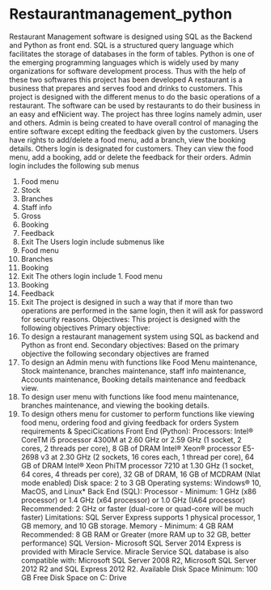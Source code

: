 # Restaurantmanagement_python
Restaurant Management software is designed using SQL as the Backend and Python as front end. SQL is a structured query language which facilitates the storage of databases in the form of tables. Python is one of the emerging programming languages which is widely used by many organizations for software development process. Thus with the help of these two softwares this project has been developed
A restaurant is a business that prepares and serves food and drinks to customers. This project is designed with the different menus to do the basic operations of a restaurant. The software can be used by restaurants to do their business in an easy and efNicient way.
The project has three logins namely admin, user and others. Admin is being created to have overall control of managing the entire software except editing the feedback given by the customers. Users have rights to add/delete a food menu, add a branch, view the booking details. Others login is designated for customers. They can view the food menu, add a booking, add or delete the feedback for their orders.
Admin login includes the following sub menus
1. Food menu
2. Stock
3. Branches
4. Staff info
5. Gross
6. Booking
7. Feedback
8. Exit
The Users login include submenus like
1. Food menu
2. Branches
3. Booking
4. Exit
The others login include 1. Food menu
2. Booking
3. Feedback
4. Exit
The project is designed in such a way that if more than two operations are performed in the same login, then it will ask for password for security reasons.
Objectives:
This project is designed with the following objectives
Primary objective:
1. To design a restaurant management system using SQL as backend and Python as front end.
Secondary objectives:
Based on the primary objective the following secondary objectives are framed
1. To design an Admin menu with functions like Food Menu maintenance, Stock maintenance, branches maintenance, staff info maintenance, Accounts maintenance, Booking details maintenance and feedback view.
2. To design user menu with functions like food menu maintenance, branches maintenance, and viewing the booking details.
3. To design others menu for customer to perform functions like viewing food menu, ordering food and giving feedback for orders
System requirements & SpeciCications
Front End (Python):
Processors: Intel® CoreTM i5 processor 4300M at 2.60 GHz or 2.59 GHz (1 socket, 2 cores, 2 threads per core), 8 GB of DRAM Intel® Xeon® processor E5-2698 v3 at 2.30 GHz (2 sockets, 16 cores each, 1 thread per core), 64 GB of DRAM Intel® Xeon PhiTM processor 7210 at 1.30 GHz (1 socket, 64 cores, 4 threads per core), 32 GB of DRAM, 16 GB of MCDRAM (Nlat mode enabled)
Disk space: 2 to 3 GB
Operating systems: Windows® 10, MacOS, and Linux*
Back End (SQL):
Processor - Minimum: 1 GHz (x86 processor) or 1.4 GHz (x64 processor) or 1.0 GHz (IA64 processor)
Recommended: 2 GHz or faster (dual-core or quad-core will be much faster)
Limitations: SQL Server Express supports 1 physical processor, 1 GB memory, and 10 GB storage.
Memory - Minimum: 4 GB RAM
Recommended: 8 GB RAM or Greater (more RAM up to 32 GB, better performance) SQL Version- Microsoft SQL Server 2014 Express is provided with Miracle Service. Miracle Service SQL database is also compatible with: Microsoft SQL Server 2008 R2, Microsoft SQL Server 2012 R2 and SQL Express 2012 R2.
Available Disk Space Minimum: 100 GB Free Disk Space on C: Drive
